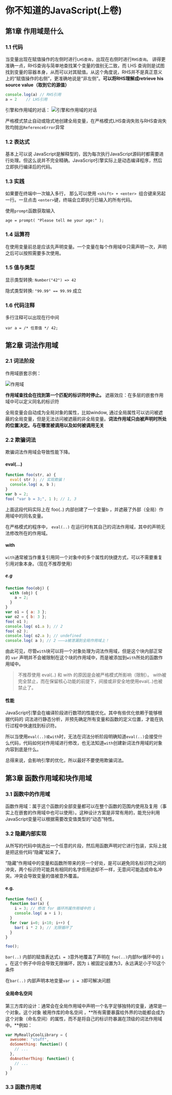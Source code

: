 # 你不知道的JavaScript(上卷)

## 第1章 作用域是什么

### 1.1 代码

当变量出现在赋值操作的左侧时进行`LHS查询`，出现在右侧时进行`RHS查询`。
讲得更准确一点，RHS查询与简单地查找某个变量的值别无二致，而 LHS 查询则是试图找到变量的容器本身，从而可以对其赋值。从这个角度说，RHS并不是真正意义上的“赋值操作的右侧”，更准确地说是“非左侧”。**可以将RHS理解成retrieve his source value（取到它的源值）**

```javascript
console.log(a) // RHS引用
a = 2    // LHS引用
```

引擎和作用域的对话：
![引擎和作用域的对话](./image/conversion.png)

严格模式禁止自动或隐式地创建全局变量，在严格模式LHS查询失败与RHS查询失败均抛出`ReferenceError`异常

### 1.2 表达式

基本上可以说 JavaScript是解释型的，因为每次执行JavaScript源码时都需要进行处理。但这么说并不完全精确。JavaScript引擎实际上是动态编译程序，然后立即执行编译后的代码。

### 1.3 实践

如果要在终端中一次输入多行， 那么可以使用 `<shift> + <enter> `组合键来另起一行。一旦点击 `<enter>`键，终端会立即执行已输入的所有代码。

使用`prompt`函数获取输入

```javascipt
age = prompt( "Please tell me your age:" );
```

### 1.4 运算符

在使用变量前总是应该先声明变量。一个变量在每个作用域中只需声明一次，声明之后可以按照需要多次使用。

### 1.5 值与类型

显示类型转换: `Number("42") => 42`

隐式类型转换: `"99.99" == 99.99` 成立

### 1.6 代码注释

多行注释可以出现在行中间

```javascipt
var a = /* 任意值 */ 42;
```

## 第2章 词法作用域

### 2.1 词法阶段

作用域嵌套示例：

![作用域](./image/scope.png)

**作用域查找会在找到第一个匹配的标识符时停止。**
遮蔽效应：在多层的嵌套作用域中可以定义同名的标识符

全局变量会自动成为全局对象的属性，比如window, 通过全局属性可以访问被遮蔽的全局变量，但是无法访问被遮蔽的非全局变量。**词法作用域只由被声明时所处的位置决定。与在哪里被调用以及如何被调用无关**

### 2.2 欺骗词法

欺骗词法作用域会导致性能下降。

#### eval(...)

```javascript
function foo(str, a) {
  eval( str ); // 实现欺骗！
  console.log( a, b );
}
var b = 2;
foo( "var b = 3;", 1 ); // 1, 3
```

上面这段代码实际上在 foo(..) 内部创建了一个变量b ，并遮蔽了外部（全局）作用域中的同名变量。

在严格模式的程序中， `eval(..)` 在运行时有其自己的词法作用域，其中的声明无法修改所在的作用域。

#### with

`with`通常被当作重复引用同一个对象中的多个属性的快捷方式，可以不需要重复引用对象本身。（现在不推荐使用）

##### e.g

```javascript
function foo(obj) {
  with (obj) {
    a = 2;
  }
}
var o1 = { a: 3 };
var o2 = { b: 3 };
foo( o1 );
console.log( o1.a ); // 2
foo( o2 );
console.log( o2.a ); // undefined
console.log( a ); // 2 ———a被泄漏到全局作用域上！
```

由此可见，尽管`with`块可以将一个对象处理为词法作用域，但是这个块内部正常的 `var` 声明并不会被限制在这个块的作用域中，而是被添加到`with`所处的函数作用域中。

>不推荐使用 eval(..) 和 with 的原因是会被严格模式所影响（限制）。 with被完全禁止，而在保留核心功能的前提下，间接或非安全地使用eval(..)也被禁止了。

#### 性能

JavaScript引擎会在编译阶段进行数项的性能优化。其中有些优化依赖于能够根据代码的 词法进行静态分析，并预先确定所有变量和函数的定义位置，才能在执行过程中快速找到标识符。

所以当使用`eval(..)或with`时，无法在词法分析阶段明确知道`eval(..)`会接受什么代码，代码如何对作用域进行修改，也无法知道`with`创建新词法作用域的对象内容到底是什么。

总得来说，会影响引擎的优化，所以最好不要使用欺骗词法。

## 第3章 函数作用域和块作用域

### 3.1 函数中的作用域

函数作用域：属于这个函数的全部变量都可以在整个函数的范围内使用及复用（事实上在嵌套的作用域中也可以使用）。这种设计方案是非常有用的，能充分利用JavaScript变量可以根据需要改变值类型的“动态”特性。

### 3.2 隐藏内部实现

从所写的代码中挑选出一个任意的片段，然后用函数声明对它进行包装，实际上就是把这些代码“隐藏”起来了。

“隐藏”作用域中的变量和函数所带来的另一个好处，是可以避免同名标识符之间的冲突，两个标识符可能具有相同的名字但用途却不一样，无意间可能造成命名冲突。冲突会导致变量的值被意外覆盖。

#### e.g.

```javascript
function foo() {
  function bar(a) {
    i = 3; // 修改 for 循环所属作用域中的 i
    console.log( a + i );
  }
  for (var i=0; i<10; i++) {
    bar( i * 2 ); // 无限循环了
  }
}

foo();
```

`bar(..)` 内部的赋值表达式`i = 3`意外地覆盖了声明在 `foo(..)`内部for循环中的 `i` 。在这个例子中将会导致无限循环，因为 `i` 被固定设置为3，永远满足小于10这个条件

在`bar(..)` 内部声明本地变量`var i = 3`即可解决问题

#### 全局命名空间

第三方库的设计：通常会在全局作用域中声明一个名字足够独特的变量，通常是一个对象。这个对象 被用作库的命名空间 ，**所有需要暴露给外界的功能都会成为这个对象（命名空间）的属性，而不是将自己的标识符暴漏在顶级的词法作用域中。**例如：

```javascript
var MyReallyCoolLibrary = {
  awesome: "stuff",
  doSomething: function() {
    // ...
  },
  doAnotherThing: function() {
    // ...
  }
}
```

### 3.3 函数作用域